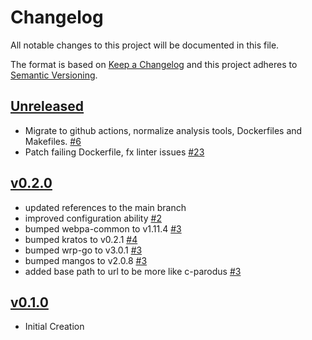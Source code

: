 # Changelog
All notable changes to this project will be documented in this file.

The format is based on [Keep a Changelog](http://keepachangelog.com/en/1.0.0/)
and this project adheres to [Semantic Versioning](http://semver.org/spec/v2.0.0.html).

## [Unreleased]
- Migrate to github actions, normalize analysis tools, Dockerfiles and Makefiles. [#6](https://github.com/xmidt-org/go-parodus/pull/6)
- Patch failing Dockerfile, fx linter issues [#23](https://github.com/xmidt-org/go-parodus/pull/23)

## [v0.2.0]
- updated references to the main branch
- improved configuration ability [#2](https://github.com/xmidt-org/go-parodus/pull/2)
- bumped webpa-common to v1.11.4 [#3](https://github.com/xmidt-org/go-parodus/pull/3)
- bumped kratos to v0.2.1 [#4](https://github.com/xmidt-org/go-parodus/pull/4)
- bumped wrp-go to v3.0.1 [#3](https://github.com/xmidt-org/go-parodus/pull/3)
- bumped mangos to v2.0.8 [#3](https://github.com/xmidt-org/go-parodus/pull/3)
- added base path to url to be more like c-parodus [#3](https://github.com/xmidt-org/go-parodus/pull/3)

## [v0.1.0]
- Initial Creation

[Unreleased]: https://github.com/xmidt-org/go-parodus/compare/v0.2.0...HEAD
[v0.2.0]: https://github.com/xmidt-org/kratos/compare/v0.1.0...v0.2.0
[v0.1.0]: https://github.com/xmidt-org/kratos/compare/v0.1.0...v0.1.0
